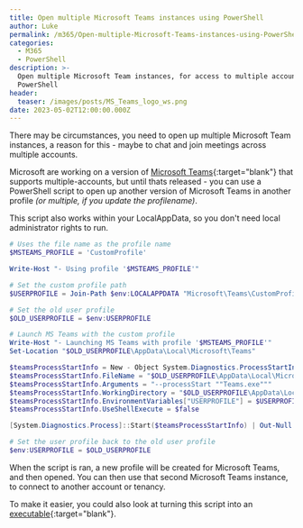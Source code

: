 ```yaml
---
title: Open multiple Microsoft Teams instances using PowerShell
author: Luke
permalink: /m365/Open-multiple-Microsoft-Teams-instances-using-PowerShell/
categories:
  - M365
  - PowerShell
description: >-
  Open multiple Microsoft Team instances, for access to multiple accounts with
  PowerShell
header:
  teaser: /images/posts/MS_Teams_logo_ws.png
date: 2023-05-02T12:00:00.000Z
---
```


There may be circumstances, you need to open up multiple Microsoft Team instances, a reason for this - maybe to chat and join meetings across multiple accounts.

Microsoft are working on a version of [Microsoft Teams](https://techcommunity.microsoft.com/t5/microsoft-teams-public-preview/bd-p/MicrosoftTeamsPublicPreview?WT.mc_id=AZ-MVP-5004796 "Microsoft Teams Public Preview"){:target="blank"} that supports multiple-accounts, but until thats released - you can use a PowerShell script to open up another version of Microsoft Teams in another profile *(or multiple, if you update the profilename)*.  

This script also works within your LocalAppData, so you don't need local administrator rights to run.

```powershell
# Uses the file name as the profile name
$MSTEAMS_PROFILE = 'CustomProfile'

Write-Host "- Using profile '$MSTEAMS_PROFILE'"

# Set the custom profile path
$USERPROFILE = Join-Path $env:LOCALAPPDATA "Microsoft\Teams\CustomProfiles\$MSTEAMS_PROFILE"

# Set the old user profile
$OLD_USERPROFILE = $env:USERPROFILE

# Launch MS Teams with the custom profile
Write-Host "- Launching MS Teams with profile '$MSTEAMS_PROFILE'"
Set-Location "$OLD_USERPROFILE\AppData\Local\Microsoft\Teams"

$teamsProcessStartInfo = New - Object System.Diagnostics.ProcessStartInfo
$teamsProcessStartInfo.FileName = "$OLD_USERPROFILE\AppData\Local\Microsoft\Teams\Update.exe"
$teamsProcessStartInfo.Arguments = "--processStart ""Teams.exe"""
$teamsProcessStartInfo.WorkingDirectory = "$OLD_USERPROFILE\AppData\Local\Microsoft\Teams"
$teamsProcessStartInfo.EnvironmentVariables["USERPROFILE"] = $USERPROFILE
$teamsProcessStartInfo.UseShellExecute = $false

[System.Diagnostics.Process]::Start($teamsProcessStartInfo) | Out-Null

# Set the user profile back to the old user profile
$env:USERPROFILE = $OLD_USERPROFILE

```

When the script is ran, a new profile will be created for Microsoft Teams, and then opened. You can then use that second Microsoft Teams instance, to connect to another account or tenancy.

To make it easier, you could also look at turning this script into an [executable](https://github.com/MScholtes/PS2EXE "PS2EXE"){:target="blank"}.
